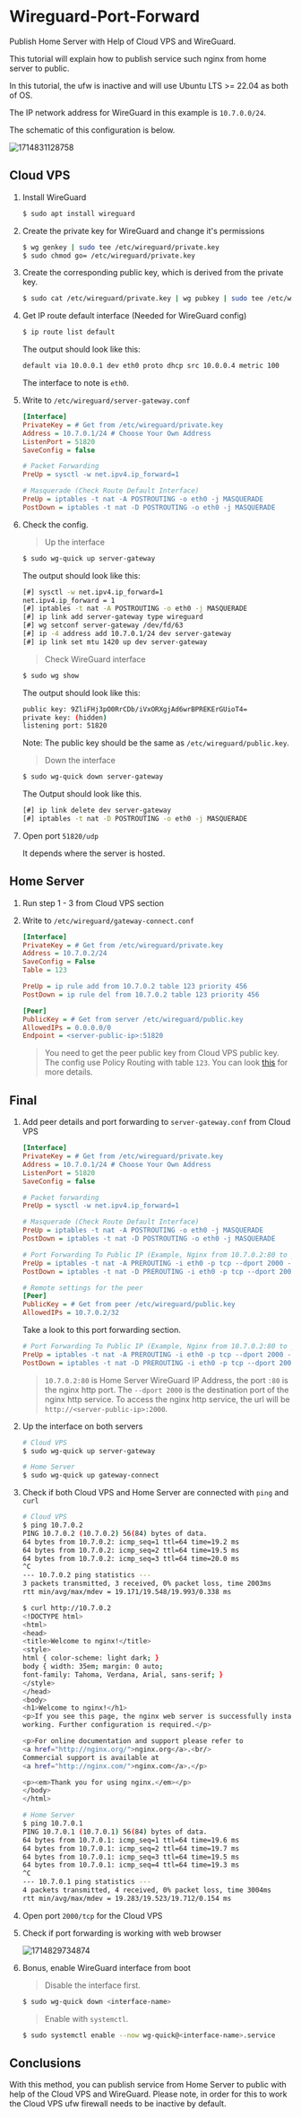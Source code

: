 # Wireguard-Port-Forward

Publish Home Server with Help of Cloud VPS and WireGuard.

This tutorial will explain how to publish service such nginx from home server to public.

In this tutorial, the ufw is inactive and will use Ubuntu LTS >= 22.04 as both of OS.

The IP network address for WireGuard in this example is `10.7.0.0/24`.

The schematic of this configuration is below.

![1714831128758](image/README/1714831128758.webp)

## Cloud VPS

1. Install WireGuard

   ```bash
   $ sudo apt install wireguard
   ```
2. Create the private key for WireGuard and change it's permissions

   ```bash
   $ wg genkey | sudo tee /etc/wireguard/private.key
   $ sudo chmod go= /etc/wireguard/private.key
   ```
3. Create the corresponding public key, which is derived from the private key.

   ```bash
   $ sudo cat /etc/wireguard/private.key | wg pubkey | sudo tee /etc/wireguard/public.key
   ```
4. Get IP route default interface (Needed for WireGuard config)

   ```bash
   $ ip route list default
   ```

   The output should look like this:

   ```bash
   default via 10.0.0.1 dev eth0 proto dhcp src 10.0.0.4 metric 100
   ```

   The interface to note is `eth0`.
5. Write to `/etc/wireguard/server-gateway.conf`

   ```ini
   [Interface]
   PrivateKey = # Get from /etc/wireguard/private.key
   Address = 10.7.0.1/24 # Choose Your Own Address
   ListenPort = 51820
   SaveConfig = false

   # Packet Forwarding
   PreUp = sysctl -w net.ipv4.ip_forward=1

   # Masquerade (Check Route Default Interface)
   PreUp = iptables -t nat -A POSTROUTING -o eth0 -j MASQUERADE
   PostDown = iptables -t nat -D POSTROUTING -o eth0 -j MASQUERADE
   ```
6. Check the config.

   > Up the interface
   >

   ```bash
   $ sudo wg-quick up server-gateway
   ```

   The output should look like this:

   ```bash
   [#] sysctl -w net.ipv4.ip_forward=1
   net.ipv4.ip_forward = 1
   [#] iptables -t nat -A POSTROUTING -o eth0 -j MASQUERADE
   [#] ip link add server-gateway type wireguard
   [#] wg setconf server-gateway /dev/fd/63
   [#] ip -4 address add 10.7.0.1/24 dev server-gateway
   [#] ip link set mtu 1420 up dev server-gateway
   ```

   > Check WireGuard interface
   >

   ```bash
   $ sudo wg show
   ```

   The output should look like this:

   ```bash
   public key: 9ZliFHj3pO0RrCDb/iVxORXgjAd6wrBPREKErGUioT4=
   private key: (hidden)
   listening port: 51820
   ```

   Note: The public key should be the same as `/etc/wireguard/public.key`.

   > Down the interface
   >

   ```bash
   $ sudo wg-quick down server-gateway
   ```

   The Output should look like this.

   ```bash
   [#] ip link delete dev server-gateway
   [#] iptables -t nat -D POSTROUTING -o eth0 -j MASQUERADE
   ```
7. Open port `51820/udp`

   It depends where the server is hosted.

## Home Server

1. Run step 1 - 3 from Cloud VPS section
2. Write to `/etc/wireguard/gateway-connect.conf`

   ```ini
   [Interface]
   PrivateKey = # Get from /etc/wireguard/private.key
   Address = 10.7.0.2/24
   SaveConfig = False
   Table = 123

   PreUp = ip rule add from 10.7.0.2 table 123 priority 456
   PostDown = ip rule del from 10.7.0.2 table 123 priority 456

   [Peer]
   PublicKey = # Get from server /etc/wireguard/public.key
   AllowedIPs = 0.0.0.0/0
   Endpoint = <server-public-ip>:51820
   ```

   > You need to get the peer public key from Cloud VPS public key. The config use Policy Routing with table `123`. You can look [this](https://www.procustodibus.com/blog/2022/09/wireguard-port-forward-from-internet/#policy-routing) for more details.
   >

## Final

1. Add peer details and port forwarding to `server-gateway.conf` from Cloud VPS

   ```ini
   [Interface]
   PrivateKey = # Get from /etc/wireguard/private.key
   Address = 10.7.0.1/24 # Choose Your Own Address
   ListenPort = 51820
   SaveConfig = false

   # Packet forwarding
   PreUp = sysctl -w net.ipv4.ip_forward=1

   # Masquerade (Check Route Default Interface)
   PreUp = iptables -t nat -A POSTROUTING -o eth0 -j MASQUERADE
   PostDown = iptables -t nat -D POSTROUTING -o eth0 -j MASQUERADE

   # Port Forwarding To Public IP (Example, Nginx from 10.7.0.2:80 to port 2000)
   PreUp = iptables -t nat -A PREROUTING -i eth0 -p tcp --dport 2000 -j DNAT --to-destination 10.7.0.2:80
   PostDown = iptables -t nat -D PREROUTING -i eth0 -p tcp --dport 2000 -j DNAT --to-destination 10.7.0.2:80

   # Remote settings for the peer
   [Peer]
   PublicKey = # Get from peer /etc/wireguard/public.key
   AllowedIPs = 10.7.0.2/32
   ```

   Take a look to this port forwarding section.

   ```ini
   # Port Forwarding To Public IP (Example, Nginx from 10.7.0.2:80 to port 2000)
   PreUp = iptables -t nat -A PREROUTING -i eth0 -p tcp --dport 2000 -j DNAT --to-destination 10.7.0.2:80
   PostDown = iptables -t nat -D PREROUTING -i eth0 -p tcp --dport 2000 -j DNAT --to-destination 10.7.0.2:80
   ```

   > `10.7.0.2:80` is Home Server WireGuard IP Address, the port `:80` is the nginx http port. The `--dport 2000` is the destination port of the nginx http service. To access the nginx http service, the url will be `http://<server-public-ip>:2000`.
   >
2. Up the interface on both servers

   ```bash
   # Cloud VPS
   $ sudo wg-quick up server-gateway
   ```

   ```bash
   # Home Server
   $ sudo wg-quick up gateway-connect
   ```
3. Check if both Cloud VPS and Home Server are connected with `ping` and `curl`

   ```bash
   # Cloud VPS
   $ ping 10.7.0.2
   PING 10.7.0.2 (10.7.0.2) 56(84) bytes of data.
   64 bytes from 10.7.0.2: icmp_seq=1 ttl=64 time=19.2 ms
   64 bytes from 10.7.0.2: icmp_seq=2 ttl=64 time=19.5 ms
   64 bytes from 10.7.0.2: icmp_seq=3 ttl=64 time=20.0 ms
   ^C
   --- 10.7.0.2 ping statistics ---
   3 packets transmitted, 3 received, 0% packet loss, time 2003ms
   rtt min/avg/max/mdev = 19.171/19.548/19.993/0.338 ms

   $ curl http://10.7.0.2
   <!DOCTYPE html>
   <html>
   <head>
   <title>Welcome to nginx!</title>
   <style>
   html { color-scheme: light dark; }
   body { width: 35em; margin: 0 auto;
   font-family: Tahoma, Verdana, Arial, sans-serif; }
   </style>
   </head>
   <body>
   <h1>Welcome to nginx!</h1>
   <p>If you see this page, the nginx web server is successfully installed and
   working. Further configuration is required.</p>

   <p>For online documentation and support please refer to
   <a href="http://nginx.org/">nginx.org</a>.<br/>
   Commercial support is available at
   <a href="http://nginx.com/">nginx.com</a>.</p>

   <p><em>Thank you for using nginx.</em></p>
   </body>
   </html>
   ```

   ```bash
   # Home Server
   $ ping 10.7.0.1
   PING 10.7.0.1 (10.7.0.1) 56(84) bytes of data.
   64 bytes from 10.7.0.1: icmp_seq=1 ttl=64 time=19.6 ms
   64 bytes from 10.7.0.1: icmp_seq=2 ttl=64 time=19.7 ms
   64 bytes from 10.7.0.1: icmp_seq=3 ttl=64 time=19.5 ms
   64 bytes from 10.7.0.1: icmp_seq=4 ttl=64 time=19.3 ms
   ^C
   --- 10.7.0.1 ping statistics ---
   4 packets transmitted, 4 received, 0% packet loss, time 3004ms
   rtt min/avg/max/mdev = 19.283/19.523/19.712/0.154 ms
   ```
4. Open port `2000/tcp` for the Cloud VPS
5. Check if port forwarding is working with web browser

   ![1714829734874](image/README/1714829734874.png)
6. Bonus, enable WireGuard interface from boot

   > Disable the interface first.
   >

   ```bash
   $ sudo wg-quick down <interface-name>
   ```

   > Enable with `systemctl`.
   >

   ```bash
   $ sudo systemctl enable --now wg-quick@<interface-name>.service
   ```

## Conclusions

With this method, you can publish service from Home Server to public with help of the Cloud VPS and WireGuard. Please note, in order for this to work the Cloud VPS ufw firewall needs to be inactive by default.
